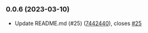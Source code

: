 ## <small>0.0.6 (2023-03-10)</small>

* Update README.md (#25) ([7442440](https://github.com/mptasinski/vscode-test/commit/7442440)), closes [#25](https://github.com/mptasinski/vscode-test/issues/25)




